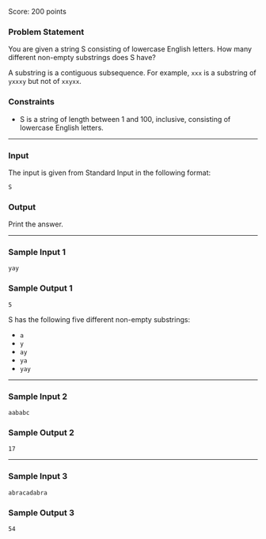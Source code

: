Score: 200 points

### Problem Statement

You are given a string S consisting of lowercase English letters. How many different non-empty substrings does S have?

A substring is a contiguous subsequence. For example, `xxx` is a substring of `yxxxy` but not of `xxyxx`.

### Constraints

* S is a string of length between 1 and 100, inclusive, consisting of lowercase English letters.

---

### Input

The input is given from Standard Input in the following format:

```
S
```

### Output

Print the answer.

---

### Sample Input 1

```
yay
```

### Sample Output 1

```
5
```

S has the following five different non-empty substrings:

* `a`
* `y`
* `ay`
* `ya`
* `yay`

---

### Sample Input 2

```
aababc
```

### Sample Output 2

```
17
```

---

### Sample Input 3

```
abracadabra
```

### Sample Output 3

```
54
```